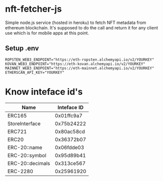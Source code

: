 # nft-fetcher-js

Simple node.js service (hosted in heroku) to fetch NFT metadata from ethereum blockchain. It's supposed to do the call and return it for any client use which is for mobile apps at this point.

## Setup .env

```
ROPSTEN_WEB3_ENDPOINT="https://eth-ropsten.alchemyapi.io/v2/YOURKEY"
KOVAN_WEB3_ENDPOINT="https://eth-kovan.alchemyapi.io/v2/YOURKEY"
MAINNET_WEB3_ENDPOINT="https://eth-mainnet.alchemyapi.io/v2/YOURKEY"
ETHERSCAN_API_KEY="YOURKEY"
```

# Know inteface id's

| Name  | Inteface ID |
| ------------- | ------------- |
| ERC165	| 0x01ffc9a7 |
| StoreInterface	| 0x75b24222 |
| ERC721	| 0x80ac58cd |
| ERC20	| 0x36372b07 |
| ERC-20::name	| 0x06fdde03 |
| ERC-20::symbol	| 0x95d89b41 |
| ERC-20::decimals	| 0x313ce567 |
| ERC-2280	| 0x25961920 |
